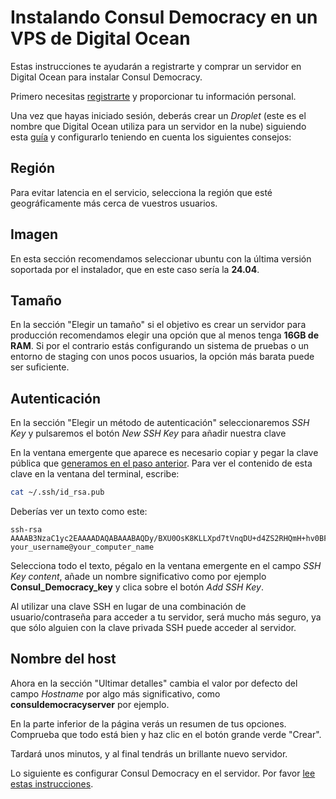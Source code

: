 # Instalando Consul Democracy en un VPS de Digital Ocean

Estas instrucciones te ayudarán a registrarte y comprar un servidor en Digital Ocean para instalar Consul Democracy.

Primero necesitas [registrarte](https://cloud.digitalocean.com/registrations/new) y proporcionar tu información personal.

Una vez que hayas iniciado sesión, deberás crear un _Droplet_ (este es el nombre que Digital Ocean utiliza para un servidor en la nube) siguiendo esta [guía](https://docs.digitalocean.com/products/droplets/how-to/create/) y configurarlo teniendo en cuenta los siguientes consejos:

## Región

Para evitar latencia en el servicio, selecciona la región que esté geográficamente más cerca de vuestros usuarios.

## Imagen

En esta sección recomendamos seleccionar ubuntu con la última versión soportada por el instalador, que en este caso sería la **24.04**.

## Tamaño

En la sección "Elegir un tamaño" si el objetivo es crear un servidor para producción recomendamos elegir una opción que al menos tenga **16GB de RAM**. Si por el contrario estás configurando un sistema de pruebas o un entorno de staging con unos pocos usuarios, la opción más barata puede ser suficiente.

## Autenticación

En la sección "Elegir un método de autenticación" seleccionaremos _SSH Key_ y pulsaremos el botón _New SSH Key_ para añadir nuestra clave

En la ventana emergente que aparece es necesario copiar y pegar la clave pública que [generamos en el paso anterior](generating_ssh_key.md). Para ver el contenido de esta clave en la ventana del terminal, escribe:

```bash
cat ~/.ssh/id_rsa.pub
```

Deberías ver un texto como este:

```text
ssh-rsa AAAAB3NzaC1yc2EAAAADAQABAAABAQDy/BXU0OsK8KLLXpd7tVnqDU+d4ZS2RHQmH+hv0BFFdP6PmUbKdBDigRqG6W3QBexB2DpVcb/bmHlfhzDlIHJn/oki+SmUYLSWWTWuSeF/1N7kWf9Ebisk6hiBkh5+i0oIJYvAUsNm9wCayQ+i3U3NjuB25HbgtyjR3jDPIhmg1xv0KZ8yeVcU+WJth0pIvwq+t4vlZbwhm/t2ah8O7hWnbaGV/MZUcj0/wFuiad98yk2MLGciV6XIIq+MMIEWjrrt933wAgzEB8vgn9acrDloJNvqx25uNMpDbmoNXJ8+/P3UDkp465jmejVd/6bRaObXplu2zTv9wDO48ZpsaACP your_username@your_computer_name
```

Selecciona todo el texto, pégalo en la ventana emergente en el campo _SSH Key content_, añade un nombre significativo como por ejemplo **Consul_Democracy_key** y clica sobre el botón _Add SSH Key_.

Al utilizar una clave SSH en lugar de una combinación de usuario/contraseña para acceder a tu servidor, será mucho más seguro, ya que sólo alguien con la clave privada SSH puede acceder al servidor.

## Nombre del host

Ahora en la sección "Ultimar detalles" cambia el valor por defecto del campo _Hostname_ por algo más significativo, como **consuldemocracyserver** por ejemplo.

En la parte inferior de la página verás un resumen de tus opciones. Comprueba que todo está bien y haz clic en el botón grande verde "Crear".

Tardará unos minutos, y al final tendrás un brillante nuevo servidor.

Lo siguiente es configurar Consul Democracy en el servidor. Por favor [lee estas instrucciones](https://github.com/consuldemocracy/installer).
